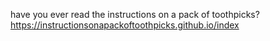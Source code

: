 have you ever read the instructions on a pack of toothpicks?
https://instructionsonapackoftoothpicks.github.io/index
